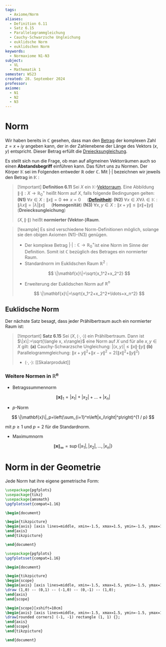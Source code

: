 ```yaml
---
tags:
  - Axiome/Norm
aliases:
  - Definition 6.11
  - Satz 6.15
  - Parallelogrammgleichung
  - Cauchy-Schwarzsche Ungleichung
  - euklidsche Norm
  - euklidschen Norm
keywords:
  - Normaxiome N1-N3
subject:
  - VL
  - Mathematik 1
semester: WS23
created: 28. September 2024
professor: 
axiome:
  - N1
  - N2
  - N3
---
```

 

# Norm

Wir haben bereits in $\mathbb{C}$ gesehen, dass man den [Betrag](Betrag.md) der komplexen Zahl $z=x+i y$ angeben kann, der in der Zahlenebene der Länge des Vektors $(x, y)$ entspricht. Dieser Betrag erfüllt die [Dreiecksungleichung](Betrag.md).

Es stellt sich nun die Frage, ob man auf allgmeinen Vektorräumen auch so einen **Abstandsbegriff** einführen kann. Das führt uns zu Normen. Der Körper $\mathbb{K}$ sei im Folgenden entweder $\mathbb{R}$ oder $\mathbb{C}$. Mit $|\cdot|$ bezeichnen wir jeweils den Betrag in $\mathbb{K}$ :



> [!important] **Definition 6.11** Sei $X$ ein $\mathbb{K}$-[Vektorraum](Algebra/Vektorraum.md). Eine Abbildung $\|\cdot\|: X \rightarrow \mathbb{R}_{0}^{+}$ heißt Norm auf $X$, falls folgende Bedingungen gelten:
> **(N1)** $\forall x \in X:\|x\|=0 \Longleftrightarrow x=0\quad$ (**[Definitheit](Algebra/Definitheit.md)**)
> **(N2)** $\forall x \in X \forall \lambda \in \mathbb{K}:\|\lambda x\|=|\lambda|\|x\|\quad$ (**Homogenität**)
> **(N3)** $\forall x, y \in X:\|x+y\| \leq\|x\|+\|y\|\quad$ (**Dreiecksungleichung**)
> 
> $(X,\|\cdot\|)$ heißt **normierter (Vektor-)Raum**.

>[!example] Es sind verschiedene Norm-Definitionen möglich, solange sie den obigen Axiomen (N1)-(N3) genügen.
>- Der komplexe Betrag $|\cdot|: \mathbb{C} \rightarrow \mathbb{R}_0^{+}$ist eine Norm im Sinne der Definition. Somit ist $\mathbb{C}$ bezüglich des Betrages ein normierter Raum.
> - Standardnorm im Euklidschen Raum $\mathbb{R}^2$ :
> 
> $$
> \|\mathbf{x}\|=\sqrt{x_1^2+x_2^2}
> $$
> 
> - Erweiterung der Euklidschen Norm auf $\mathbb{R}^n$
> 
> $$
> \|\mathbf{x}\|=\sqrt{x_1^2+x_2^2+\ldots+x_n^2}
> $$
> 

## Euklidsche Norm

Der nächste Satz besagt, dass jeder Prähilbertraum auch ein normierter Raum ist:

> [!important] **Satz 6.15** Sei $(X,\langle\cdot, \cdot\rangle)$ ein Prähilbertraum. Dann ist $\|x\|:=\sqrt{\langle x, x\rangle}$ eine Norm auf $X$ und für alle $x, y \in X$ gilt:
> **(a)** Cauchy-Schwarzsche Ungleichung: $|\langle x, y\rangle| \leq\|x\| \cdot\|y\|$
> **(b)** Parallelogrammgleichung: $\|x+y\|^2+\|x-y\|^2=2\left(\|x\|^2+\|y\|^2\right)$
> - $\langle\cdot,\cdot \rangle$: [[Skalarprodukt]]

### Weitere Normen in $\mathbb{R}^n$

- Betragssummennorm

$$
\|\mathbf{x}\|_1=\left|x_1\right|+\left|x_2\right|+\ldots+\left|x_n\right|
$$

- $p$-Norm

$$
\|\mathbf{x}\|_p=\left(\sum_{i=1}^n\left|x_i\right|^p\right)^{1 / p}
$$

mit $p \geq 1$ und $p=2$ für die Standardnorm.
- Maximumnorm

$$
\|\mathbf{x}\|_{\infty}=\sup \left\{\left|x_1\right|,\left|x_2\right|, \ldots,\left|x_n\right|\right\}
$$

# Norm in der Geometrie

Jede Norm hat ihre eigene gemetrische Form:

```tikz
\usepackage{pgfplots}
\usepackage{tikz}
\usepackage{amsmath}
\pgfplotsset{compat=1.16}

\begin{document}

\begin{tikzpicture}
\begin{axis} [axis lines=middle, xmin=-1.5, xmax=1.5, ymin=-1.5, ymax=1.5]
\end{axis}
\end{tikzpicture}

\end{document}
```


```tikz
\usepackage{pgfplots}
\pgfplotsset{compat=1.16}

\begin{document}

\begin{tikzpicture}
\begin{scope}
\begin{axis} [axis lines=middle, xmin=-1.5, xmax=1.5, ymin=-1.5, ymax=1.5]
\draw (1,0) -- (0,1) -- (-1,0) -- (0,-1) -- (1,0);
\end{axis}
\end{scope}

\begin{scope}[xshift=10cm]
\begin{axis} [axis lines=middle, xmin=-1.5, xmax=1.5, ymin=-1.5, ymax=1.5]
\draw[rounded corners] (-1, -1) rectangle (1, 1) {};
\end{axis}
\end{scope}
\end{tikzpicture}

\end{document}
```